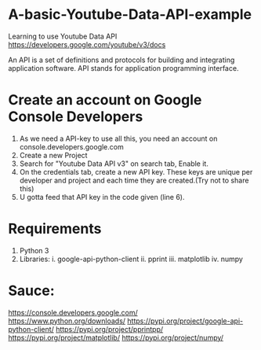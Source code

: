 # A-basic-Youtube-Data-API-example
Learning to use Youtube Data API
https://developers.google.com/youtube/v3/docs

An API is a set of definitions and protocols for building and integrating application software. API stands for application programming interface.
# Create an account on Google Console Developers 
1. As we need a API-key to use all this, you need an account on console.developers.google.com
2. Create a new Project
3. Search for "Youtube Data API v3" on search tab, Enable it.
4. On the credentials tab, create a new API key. These keys are unique per developer and project and each time they are created.(Try not to share this)
5. U gotta feed that API key in the code given (line 6).

# Requirements
1. Python 3
2. Libraries:
  i.   google-api-python-client
  ii.  pprint
  iii. matplotlib
  iv.  numpy
  
# Sauce:
https://console.developers.google.com/
https://www.python.org/downloads/
https://pypi.org/project/google-api-python-client/
https://pypi.org/project/pprintpp/
https://pypi.org/project/matplotlib/
https://pypi.org/project/numpy/

